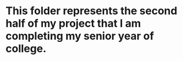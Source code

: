 # This folder represents the second half of my project that I am completing my senior year of college.
